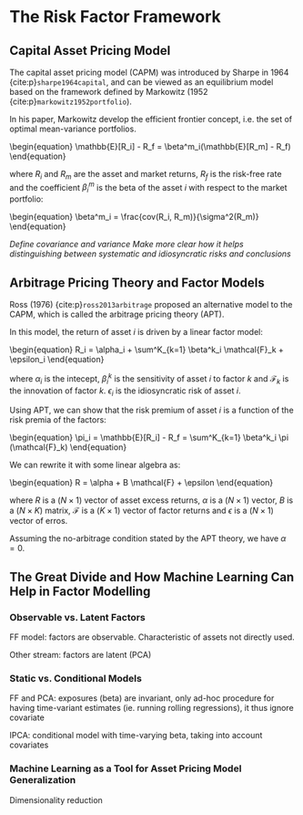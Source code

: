 # The Risk Factor Framework

## Capital Asset Pricing Model

The capital asset pricing model (CAPM) was introduced by Sharpe in 1964 {cite:p}`sharpe1964capital`, and can be viewed as an equilibrium model based on the framework defined by Markowitz (1952 {cite:p}`markowitz1952portfolio`).

In his paper, Markowitz develop the efficient frontier concept, i.e. the set of optimal mean-variance portfolios.

\begin{equation}
\mathbb{E}[R_i] - R_f = \beta^m_i(\mathbb{E}[R_m] - R_f)
\end{equation}

where $R_i$ and $R_m$ are the asset and market returns, $R_f$ is the risk-free rate and the coefficient $\beta^m_i$ is the beta of the asset $i$ with respect to the market portfolio:

\begin{equation}
\beta^m_i = \frac{cov(R_i, R_m)}{\sigma^2(R_m)}
\end{equation}

*Define covariance and variance*
*Make more clear how it helps distinguishing between systematic and idiosyncratic risks and conclusions*

## Arbitrage Pricing Theory and Factor Models

Ross (1976) {cite:p}`ross2013arbitrage` proposed an alternative model to the CAPM, which is called the arbitrage pricing theory (APT).

In this model, the return of asset $i$ is driven by a linear factor model:

\begin{equation}
R_i = \alpha_i + \sum^K_{k=1} \beta^k_i \mathcal{F}_k + \epsilon_i
\end{equation}

where $\alpha_i$ is the intecept, $\beta^k_i$ is the sensitivity of asset $i$ to factor $k$ and $\mathcal{F}_k$ is the innovation of factor $k$. $\epsilon_i$ is the idiosyncratic risk of asset $i$.

Using APT, we can show that the risk premium of asset $i$ is a function of the risk premia of the factors:

\begin{equation}
\pi_i = \mathbb{E}[R_i] - R_f = \sum^K_{k=1} \beta^k_i \pi (\mathcal{F}_k)
\end{equation}

We can rewrite it with some linear algebra as:

\begin{equation}
R = \alpha + B \mathcal{F} + \epsilon
\end{equation}

where $R$ is a $(N \times 1)$ vector of asset excess returns, $\alpha$ is a $(N \times 1)$ vector, $B$ is a $(N\times K)$ matrix, $\mathcal{F}$ is a $(K \times 1)$ vector of factor returns and $\epsilon$ is a $(N \times 1)$ vector of erros.

Assuming the no-arbitrage condition stated by the APT theory, we have $\alpha = 0$.

## The Great Divide and How Machine Learning Can Help in Factor Modelling
### Observable vs. Latent Factors

FF model: factors are observable. Characteristic of assets not directly used.

Other stream: factors are latent (PCA)

### Static vs. Conditional Models

FF and PCA: exposures (beta) are invariant, only ad-hoc procedure for having time-variant estimates (ie. running rolling regressions), it thus ignore covariate

IPCA: conditional model with time-varying beta, taking into account covariates

### Machine Learning as a Tool for Asset Pricing Model Generalization

Dimensionality reduction

